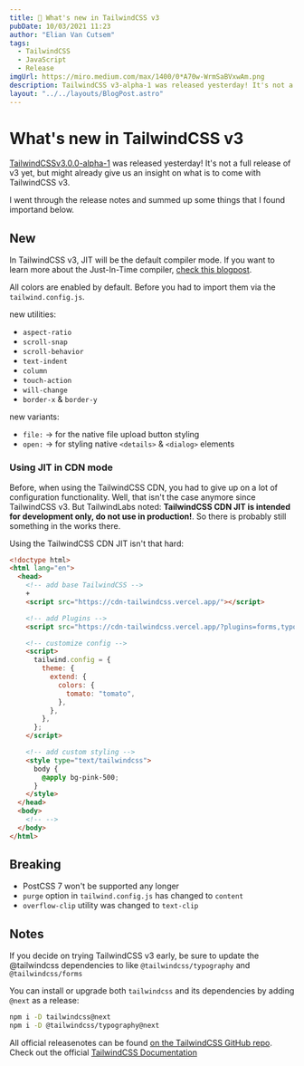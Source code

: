 ```yaml
---
title: 💄 What's new in TailwindCSS v3
pubDate: 10/03/2021 11:23
author: "Elian Van Cutsem"
tags:
  - TailwindCSS
  - JavaScript
  - Release
imgUrl: https://miro.medium.com/max/1400/0*A70w-WrmSaBVxwAm.png
description: TailwindCSS v3-alpha-1 was released yesterday! It's not a full release of v3 yet, but might already give us an insight on what is to come with TailwindCSS v3.
layout: "../../layouts/BlogPost.astro"
---
```


# What's new in TailwindCSS v3

[TailwindCSSv3.0.0-alpha-1](https://github.com/tailwindlabs/tailwindcss/releases/tag/v3.0.0-alpha.1) was released yesterday! It's not a full release of v3 yet, but might already give us an insight on what is to come with TailwindCSS v3.

I went through the release notes and summed up some things that I found importand below.

## New

In TailwindCSS v3, JIT will be the default compiler mode. If you want to learn more about the Just-In-Time compiler, [check this blogpost](https://www.elian.codes/blog/21-03-16-what-is-tailwindcss-jit-and-how-to-use-it/).

All colors are enabled by default. Before you had to import them via the `tailwind.config.js`.

new utilities:

- `aspect-ratio`
- `scroll-snap`
- `scroll-behavior`
- `text-indent`
- `column`
- `touch-action`
- `will-change`
- `border-x` & `border-y`

new variants:

- `file:` -> for the native file upload button styling
- `open:` -> for styling native `<details>` & `<dialog>` elements

### Using JIT in CDN mode

Before, when using the TailwindCSS CDN, you had to give up on a lot of configuration functionality. Well, that isn't the case anymore since TailwindCSS v3. But TailwindLabs noted: **TailwindCSS CDN JIT is intended for development only, do not use in production!**. So there is probably still something in the works there.

Using the TailwindCSS CDN JIT isn't that hard:

```html
<!doctype html>
<html lang="en">
  <head>
    <!-- add base TailwindCSS -->
    +
    <script src="https://cdn-tailwindcss.vercel.app/"></script>

    <!-- add Plugins -->
    <script src="https://cdn-tailwindcss.vercel.app/?plugins=forms,typography,aspect-ratio,line-clamp"></script>

    <!-- customize config -->
    <script>
      tailwind.config = {
        theme: {
          extend: {
            colors: {
              tomato: "tomato",
            },
          },
        },
      };
    </script>

    <!-- add custom styling -->
    <style type="text/tailwindcss">
      body {
        @apply bg-pink-500;
      }
    </style>
  </head>
  <body>
    <!-- -->
  </body>
</html>
```

## Breaking

- PostCSS 7 won't be supported any longer
- `purge` option in `tailwind.config.js` has changed to `content`
- `overflow-clip` utility was changed to `text-clip`

## Notes

If you decide on trying TailwindCSS v3 early, be sure to update the @tailwindcss dependencies to like `@tailwindcss/typography` and `@tailwindcss/forms`

You can install or upgrade both `tailwindcss` and its dependencies by adding `@next` as a release:

```bash
npm i -D tailwindcss@next
npm i -D @tailwindcss/typography@next
```

All official releasenotes can be found [on the TailwindCSS GitHub repo](https://github.com/tailwindlabs/tailwindcss/releases).
Check out the official [TailwindCSS Documentation](https://tailwindcss.com/docs)
